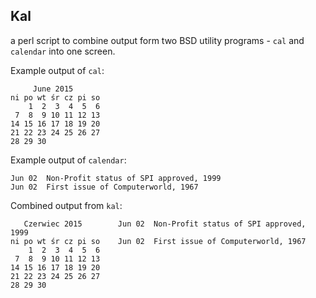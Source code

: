 ## Kal

a perl script to combine output form two BSD utility programs - `cal` and
`calendar` into one screen.

Example output of `cal`:

	     June 2015      
	ni po wt śr cz pi so  
		1  2  3  4  5  6  
	 7  8  9 10 11 12 13  
	14 15 16 17 18 19 20  
	21 22 23 24 25 26 27  
	28 29 30              
						  

Example output of `calendar`:

	Jun 02  Non-Profit status of SPI approved, 1999
	Jun 02  First issue of Computerworld, 1967

Combined output from `kal`:

	   Czerwiec 2015        Jun 02  Non-Profit status of SPI approved, 1999
	ni po wt śr cz pi so    Jun 02  First issue of Computerworld, 1967
		1  2  3  4  5  6    
	 7  8  9 10 11 12 13   
	14 15 16 17 18 19 20  
	21 22 23 24 25 26 27 
	28 29 30            
					
